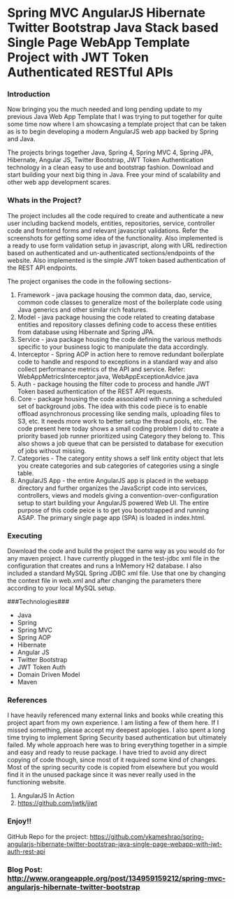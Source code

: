 # Spring MVC AngularJS Hibernate Twitter Bootstrap Java Stack based Single Page WebApp Template Project with JWT Token Authenticated RESTful APIs

### Introduction ###
Now bringing you the much needed and long pending update to my previous Java Web App Template that I was trying to put together for quite some time now where I am showcasing a template project that can be taken as is to begin developing a modern AngularJS web app backed by Spring and Java.

The projects brings together Java, Spring 4, Spring MVC 4, Spring JPA, Hibernate, Angular JS, Twitter Bootstrap, JWT Token Authentication technology in a clean easy to use and bootstrap fashion. Download and start building your next big thing in Java. Free your mind of scalability and other web app development scares.

### Whats in the Project? ###
The project includes all the code required to create and authenticate a new user including backend models, entities, repositories, service, controller code and frontend forms and relevant javascript validations. Refer the screenshots for getting some idea of the functionality. Also implemented is a ready to use form validation setup in javascript, along with URL redirection based on authenticated and un-authenticated sections/endpoints of the website. Also implemented is the simple JWT token based authentication of the REST API endpoints.

The project organises the code in the following sections-

1. Framework - java package housing the common data, dao, service, common code classes to generalize most of the boilerplate code using Java generics and other similar rich features. 
2. Model - java package housing the code related to creating database entities and repository classes defining code to access these entities from database using Hibernate and Spring JPA.
3. Service - java package housing the code defining the various methods specific to your business logic to manipulate the data accordingly.
4. Interceptor - Spring AOP in action here to remove redundant boilerplate code to handle and respond to exceptions in a standard way and also collect performance metrics of the API and service. Refer: WebAppMetricsInterceptor.java, WebAppExceptionAdvice.java
5. Auth - package housing the filter code to process and handle JWT Token based authentication of the REST API requests.
6. Core - package housing the code associated with running a scheduled set of background jobs. The idea with this code piece is to enable offload asynchronous processing like sending mails, uploading files to S3, etc. It needs more work to better setup the thread pools, etc. The code present here today shows a small coding problem I did to create a priority based job runner prioritized using Category they belong to. This also shows a job queue that can be persisted to database for execution of jobs without missing.
7. Categories - The category entity shows a self link entity object that lets you create categories and sub categories of categories using a single table.
8. AngularJS App - the entire AngularJS app is placed in the webapp directory and further organizes the JavaScript code into services, controllers, views and models giving a convention-over-configuration setup to start building your AngularJS powered Web UI. The entire purpose of this code peice is to get you bootstrapped and running ASAP. The primary single page app (SPA) is loaded in index.html. 



### Executing ###
Download the code and build the project the same way as you would do for any maven project. I have currently plugged in the test-jdbc xml file in the configuration that creates and runs a InMemory H2 database. I also included a standard MySQL Spring JDBC xml file. Use that one by changing the context file in web.xml and after changing the parameters there according to your local MySQL setup.

###Technologies###
  -  Java
  -  Spring
  -  Spring MVC
  -  Spring AOP
  -  Hibernate  
  -  Angular JS
  -  Twitter Bootstrap
  -  JWT Token Auth
  -  Domain Driven Model
  -  Maven

### References ###
I have heavily referenced many external links and books while creating this project apart from my own experience. I am listing a few of them here. If I missed something, please accept my deepest apologies. I also spent a long time trying to implement Spring Security based authentication but ultimately failed. My whole approach here was to bring everything together in a simple and easy and ready to reuse package. I have tried to avoid any direct copying of code though, since most of it required some kind of changes. Most of the spring security code is copied from elsewhere but you would find it in the unused package since it was never really used in the functioning website.

1. AngularJS In Action
2. https://github.com/jwtk/jjwt


### Enjoy!! ###


GitHub Repo for the project: https://github.com/ykameshrao/spring-angularjs-hibernate-twitter-bootstrap-java-single-page-webapp-with-jwt-auth-rest-api

### Blog Post: http://www.orangeapple.org/post/134959159212/spring-mvc-angularjs-hibernate-twitter-bootstrap ###
